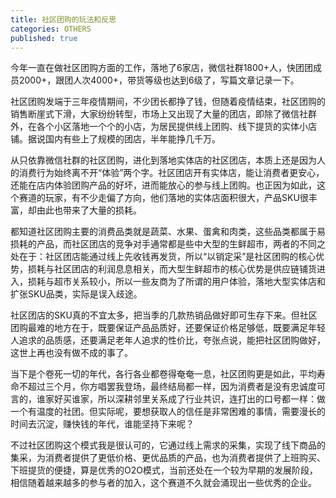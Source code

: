 ```yaml
---
title: 社区团购的玩法和反思
categories: OTHERS
published: true
---
```


今年一直在做社区团购方面的工作，落地了6家店，微信社群1800+人，快团团成员2000+，跟团人次4000+，带货等级也达到6级了，写篇文章记录一下。

社区团购发端于三年疫情期间，不少团长都挣了钱，但随着疫情结束，社区团购的销售断崖式下滑，大家纷纷转型，市场上又出现了大量的团店，即除了微信社群外，在各个小区落地一个个的小店，为居民提供线上团购、线下提货的实体小店铺。据说国内有些上了规模的团店，半年能挣几千万。

从只依靠微信社群的社区团购，进化到落地实体店的社区团店，本质上还是因为人的消费行为始终离不开“体验”两个字。社区团店开有实体店，能让消费者更安心，还能在店内体验团购产品的好坏，进而能放心的参与线上团购。也正因为如此，这个赛道的玩家，有不少走偏了方向，他们落地的实体店面积很大，产品SKU很丰富，却由此也带来了大量的损耗。

都知道社区团购主要的消费品类就是蔬菜、水果、蛋禽和肉类，这些品类都属于易损耗的产品，而社区团店的竞争对手通常都是些中大型的生鲜超市，两者的不同之处在于：社区团店能通过线上先收钱再发货，所以“以销定采”是社区团购的核心优势，损耗与社区团店的利润息息相关，而大型生鲜超市的核心优势是供应链铺货进入，损耗与超市关系较小，所以一些友商为了所谓的用户体验，落地大型实体店和扩张SKU品类，实际是误入歧途。

社区团店的SKU真的不宜太多，把当季的几款热销品做好即可生存下来。但社区团购最难的地方在于，既要保证产品品质好，还要保证价格足够低，既要满足年轻人追求的品质感，还要满足老年人追求的性价比，夸张点说，能把社区团购做好，这世上再也没有做不成的事了。

当下是个卷死一切的年代，各行各业都卷得奄奄一息，社区团购更是如此，平均寿命不超过三个月，你方唱罢我登场，最终结局都一样，因为消费者是没有忠诚度可言的，谁家好买谁家，所以深耕邻里关系成了行业共识，连打出的口号都一样：做一个有温度的社团。但实际呢，要想获取人的信任是非常困难的事情，需要漫长的时间去沉淀，赚快钱的年代，谁能坚持下来呢？

不过社区团购这个模式我是很认可的，它通过线上需求的采集，实现了线下商品的集采，为消费者提供了更低价格、更优品质的产品，也为消费者提供了上班购买、下班提货的便捷，算是优秀的O2O模式，当前还处在一个较为早期的发展阶段，相信随着越来越多的参与者的加入，这个赛道不久就会涌现出一些优秀的企业。